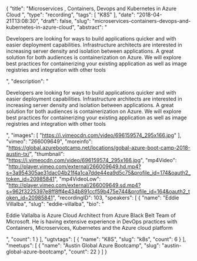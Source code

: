 {
  "title": "Microservices , Containers, Devops and Kubernetes in Azure Cloud ",
  "type": "recording",
  "tags": [
    "K8S"
  ],
  "date": "2018-04-21T13:08:30",
  "draft": false,
  "slug": "microservices-containers-devops-and-kubernetes-in-azure-cloud",
  "abstract": "<p>Developers are looking for ways to build applications quicker and with easier      deployment capabilities. Infrastructure architects are interested in increasing    server density and isolation between applications. A great solution for both  audiences is containerization on Azure. We will explore best practices for containerizing your existing application as well as image registries and integration with other tools </p>",
  "description": "<p>Developers are looking for ways to build applications quicker and with easier      deployment capabilities. Infrastructure architects are interested in increasing    server density and isolation between applications. A great solution for both  audiences is containerization on Azure. We will explore best practices for containerizing your existing application as well as image registries and integration with other tools </p>",
  "images": [
    "https://i.vimeocdn.com/video/696159574_295x166.jpg"
  ],
  "vimeo": "266009649",
  "moreinfo": "https://global.azurebootcamp.net/locations/gobal-azure-boot-camp-2018-austin-tx/",
  "thumbnail": "https://i.vimeocdn.com/video/696159574_295x166.jpg",
  "mp4Video": "http://player.vimeo.com/external/266009649.hd.mp4?s=3a954305ae31dac04b21f4a1ca7dde44ea9d5c75&profile_id=174&oauth2_token_id=20985841",
  "mp4VideoLow": "http://player.vimeo.com/external/266009649.sd.mp4?s=962f3225397e8ff8ff4e434b891ccf59b475e744&profile_id=164&oauth2_token_id=20985841",
  "recordingID": 103,
  "speakers": [
    {
      "name": "Eddie Villalba",
      "slug": "eddie-villalba",
      "bio": "<p>Eddie Vallalba is Azure Cloud Architect from Azure Black Belt Team of Microsoft. He is having extensive experience in DevOps practices with Containers, Microservices, Kubernetes and the Azure cloud platform</p>",
      "count": 1
    }
  ],
  "ugtvtags": [
    {
      "name": "K8S",
      "slug": "k8s",
      "count": 6
    }
  ],
  "meetups": [
    {
      "name": "Austin Global Azure Bootcamp",
      "slug": "austin-global-azure-bootcamp",
      "count": 22
    }
  ]
}
